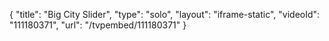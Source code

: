 {
    "title": "Big City Slider",
    "type": "solo",
    "layout": "iframe-static",
    "videoId": "111180371",
    "url": "\/tvpembed\/111180371"
}
